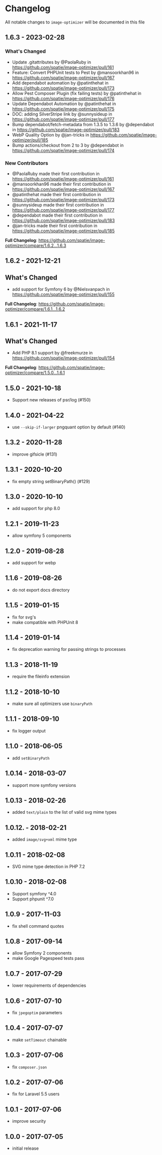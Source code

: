 # Changelog

All notable changes to `image-optimizer` will be documented in this file

## 1.6.3 - 2023-02-28

### What's Changed

- Update .gitattributes by @PaolaRuby in https://github.com/spatie/image-optimizer/pull/161
- Feature: Convert PHPUnit tests to Pest by @mansoorkhan96 in https://github.com/spatie/image-optimizer/pull/167
- Add dependabot automation by @patinthehat in https://github.com/spatie/image-optimizer/pull/173
- Allow Pest Composer Plugin (fix failing tests) by @patinthehat in https://github.com/spatie/image-optimizer/pull/176
- Update Dependabot Automation by @patinthehat in https://github.com/spatie/image-optimizer/pull/175
- DOC: adding SilverStripe link by @sunnysideup in https://github.com/spatie/image-optimizer/pull/177
- Bump dependabot/fetch-metadata from 1.3.5 to 1.3.6 by @dependabot in https://github.com/spatie/image-optimizer/pull/183
- WebP Quality Option by @jan-tricks in https://github.com/spatie/image-optimizer/pull/185
- Bump actions/checkout from 2 to 3 by @dependabot in https://github.com/spatie/image-optimizer/pull/174

### New Contributors

- @PaolaRuby made their first contribution in https://github.com/spatie/image-optimizer/pull/161
- @mansoorkhan96 made their first contribution in https://github.com/spatie/image-optimizer/pull/167
- @patinthehat made their first contribution in https://github.com/spatie/image-optimizer/pull/173
- @sunnysideup made their first contribution in https://github.com/spatie/image-optimizer/pull/177
- @dependabot made their first contribution in https://github.com/spatie/image-optimizer/pull/183
- @jan-tricks made their first contribution in https://github.com/spatie/image-optimizer/pull/185

**Full Changelog**: https://github.com/spatie/image-optimizer/compare/1.6.2...1.6.3

## 1.6.2 - 2021-12-21

## What's Changed

- add support for Symfony 6 by @Nielsvanpach in https://github.com/spatie/image-optimizer/pull/155

**Full Changelog**: https://github.com/spatie/image-optimizer/compare/1.6.1...1.6.2

## 1.6.1 - 2021-11-17

## What's Changed

- Add PHP 8.1 support by @freekmurze in https://github.com/spatie/image-optimizer/pull/154

**Full Changelog**: https://github.com/spatie/image-optimizer/compare/1.5.0...1.6.1

## 1.5.0 - 2021-10-18

- Support new releases of psr/log (#150)

## 1.4.0 - 2021-04-22

- use `--skip-if-larger` pngquant option by default (#140)

## 1.3.2 - 2020-11-28

- improve gifsicle (#131)

## 1.3.1 - 2020-10-20

- fix empty string setBinaryPath() (#129)

## 1.3.0 - 2020-10-10

- add support for php 8.0

## 1.2.1 - 2019-11-23

- allow symfony 5 components

## 1.2.0 - 2019-08-28

- add support for webp

## 1.1.6 - 2019-08-26

- do not export docs directory

## 1.1.5 - 2019-01-15

- fix for svg's
- make compatible with PHPUnit 8

## 1.1.4 - 2019-01-14

- fix deprecation warning for passing strings to processes

## 1.1.3 - 2018-11-19

- require the fileinfo extension

## 1.1.2 - 2018-10-10

- make sure all optimizers use `binaryPath`

## 1.1.1 - 2018-09-10

- fix logger output

## 1.1.0 - 2018-06-05

- add `setBinaryPath`

## 1.0.14 - 2018-03-07

- support more symfony versions

## 1.0.13 - 2018-02-26

- added `text/plain` to the list of valid svg mime types

## 1.0.12. - 2018-02-21

- added `image/svg+xml` mime type

## 1.0.11 - 2018-02-08

- SVG mime type detection in PHP 7.2

## 1.0.10 - 2018-02-08

- Support symfony ^4.0
- Support phpunit ^7.0

## 1.0.9 - 2017-11-03

- fix shell command quotes

## 1.0.8 - 2017-09-14

- allow Symfony 2 components
- make Google Pagespeed tests pass

## 1.0.7 - 2017-07-29

- lower requirements of dependencies

## 1.0.6 - 2017-07-10

- fix `jpegoptim` parameters

## 1.0.4 - 2017-07-07

- make `setTimeout` chainable

## 1.0.3 - 2017-07-06

- fix `composer.json`

## 1.0.2 - 2017-07-06

- fix for Laravel 5.5 users

## 1.0.1 - 2017-07-06

- improve security

## 1.0.0 - 2017-07-05

- initial release
